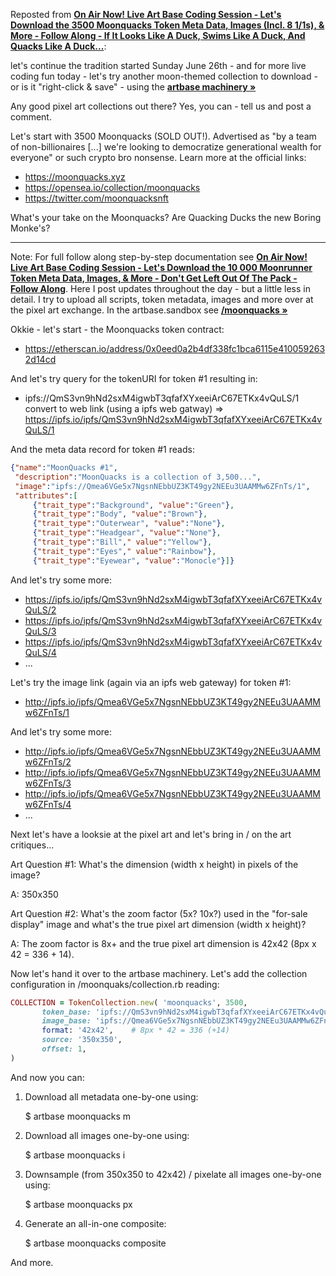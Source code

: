 Reposted from [**On Air Now! Live Art Base Coding Session - Let's Download the 3500 Moonquacks Token Meta Data, Images (Incl. 8 1/1s), & More - Follow Along - If It Looks Like A Duck, Swims Like A Duck, And Quacks Like A Duck...**](https://old.reddit.com/r/DIYPunkArt/comments/vnaw7f/on_air_now_live_art_base_coding_session_lets/):

  let's continue the tradition started Sunday June 26th - and for more live coding fun today - let's try another moon-themed collection to download - or is it "right-click & save" -  using the [**artbase machinery »**](https://github.com/pixelartexchange/artbase)

  Any good pixel art collections out there?     Yes, you can - tell us and post a comment.

  Let's start with 3500 Moonquacks (SOLD OUT!). Advertised as "by a team of non-billionaires [...] we're looking to democratize generational wealth for everyone" or such crypto bro nonsense.  Learn more at the official links:

- https://moonquacks.xyz
- https://opensea.io/collection/moonquacks
- https://twitter.com/moonquacksnft

What's your take on the Moonquacks? Are Quacking Ducks the new Boring Monke's? 


----

Note:  For full follow along step-by-step documentation see  [**On Air Now! Live Art Base Coding Session - Let's Download the 10 000 Moonrunner Token Meta Data, Images, & More - Don't Get Left Out Of The Pack - Follow Along**](https://old.reddit.com/r/DIYPunkArt/comments/vkz1fx/on_air_now_live_art_base_coding_session_lets/). Here  I post updates throughout the day - but a little less in detail.    I try to upload all scripts, token metadata, images and more  over at the  pixel art exchange.  In the artbase.sandbox see [**/moonquacks »**](https://github.com/pixelartexchange/artbase.sandbox/tree/master/moonquacks)
 

Okkie - let's start - the Moonquacks token contract:

- https://etherscan.io/address/0x0eed0a2b4df338fc1bca6115e4100592632d14cd

And let's try query for the tokenURI for token #1 resulting in:

-  ipfs://QmS3vn9hNd2sxM4igwbT3qfafXYxeeiArC67ETKx4vQuLS/1   convert to web link (using a ipfs web gatway) => https://ipfs.io/ipfs/QmS3vn9hNd2sxM4igwbT3qfafXYxeeiArC67ETKx4vQuLS/1 

And the meta data record for token #1 reads:

``` json
{"name":"MoonQuacks #1",
 "description":"MoonQuacks is a collection of 3,500...",
 "image":"ipfs://Qmea6VGe5x7NgsnNEbbUZ3KT49gy2NEEu3UAAMMw6ZFnTs/1",
 "attributes":[
     {"trait_type":"Background", "value":"Green"},
     {"trait_type":"Body", "value":"Brown"},
     {"trait_type":"Outerwear", "value":"None"},
     {"trait_type":"Headgear", "value":"None"},
     {"trait_type":"Bill"," value":"Yellow"},
     {"trait_type":"Eyes"," value":"Rainbow"},
     {"trait_type":"Eyewear", "value":"Monocle"}]}
```

And let's try some more:

- https://ipfs.io/ipfs/QmS3vn9hNd2sxM4igwbT3qfafXYxeeiArC67ETKx4vQuLS/2
- https://ipfs.io/ipfs/QmS3vn9hNd2sxM4igwbT3qfafXYxeeiArC67ETKx4vQuLS/3
- https://ipfs.io/ipfs/QmS3vn9hNd2sxM4igwbT3qfafXYxeeiArC67ETKx4vQuLS/4
- ...

Let's try the image link (again via an ipfs web gateway) for token #1:

- http://ipfs.io/ipfs/Qmea6VGe5x7NgsnNEbbUZ3KT49gy2NEEu3UAAMMw6ZFnTs/1 

And let's try some more:

- http://ipfs.io/ipfs/Qmea6VGe5x7NgsnNEbbUZ3KT49gy2NEEu3UAAMMw6ZFnTs/2
- http://ipfs.io/ipfs/Qmea6VGe5x7NgsnNEbbUZ3KT49gy2NEEu3UAAMMw6ZFnTs/3
- http://ipfs.io/ipfs/Qmea6VGe5x7NgsnNEbbUZ3KT49gy2NEEu3UAAMMw6ZFnTs/4
- ...

Next let's have a looksie at the pixel art and let's bring in / on the art critiques...

Art Question #1: What's the dimension (width x height) in pixels of the image?

A: 350x350

Art Question #2: What's the zoom factor (5x? 10x?) used in the "for-sale display" image and what's the true pixel art dimension (width x height)?

A: The zoom factor is 8x+ and the true pixel art dimension is 42x42 (8px x 42  = 336 + 14).

Now let's hand it over to the artbase machinery. Let's add the collection configuration in /moonquaks/collection.rb reading:

``` ruby
COLLECTION = TokenCollection.new( 'moonquacks', 3500,
       token_base: 'ipfs://QmS3vn9hNd2sxM4igwbT3qfafXYxeeiArC67ETKx4vQuLS/{id}',
       image_base: 'ipfs://Qmea6VGe5x7NgsnNEbbUZ3KT49gy2NEEu3UAAMMw6ZFnTs/{id}',
       format: '42x42',    # 8px * 42 = 336 (+14)
       source: '350x350',
       offset: 1,
)
```

And now you can:

1) Download all metadata one-by-one using:

      $ artbase moonquacks m

2) Download all images one-by-one using:

      $ artbase moonquacks i

3) Downsample (from 350x350 to 42x42) / pixelate all images one-by-one using:

      $ artbase moonquacks px

4) Generate an all-in-one composite:

      $ artbase moonquacks composite

And more.


